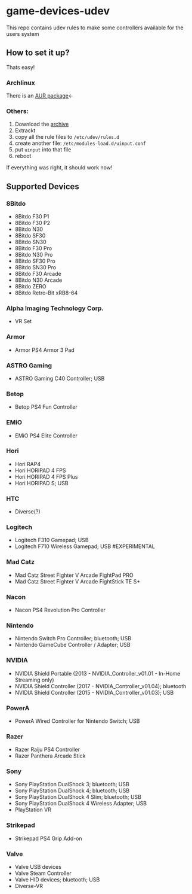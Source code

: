 # game-devices-udev
This repo contains udev rules to make some controllers available for the users system

## How to set it up?
Thats easy!

### Archlinux
There is an [AUR package](https://aur.archlinux.org/packages/game-devices-udev/)←

### Others:
1. Download the [archive](https://gitlab.com/Fabish/game-devices-udev/-/archive/master/game-devices-udev-master.zip)
2. Extrackt
3. copy all the rule files to `/etc/udev/rules.d`
4. create another file: `/etc/modules-load.d/uinput.conf`
5. put `uinput` into that file
6. reboot

If everything was right, it should work now!

## Supported Devices
### 8Bitdo
* 8Bitdo F30 P1
* 8Bitdo F30 P2
* 8Bitdo N30
* 8Bitdo SF30
* 8Bitdo SN30
* 8Bitdo F30 Pro
* 8Bitdo N30 Pro
* 8Bitdo SF30 Pro
* 8Bitdo SN30 Pro
* 8Bitdo F30 Arcade
* 8Bitdo N30 Arcade
* 8Bitdo ZERO
* 8Bitdo Retro-Bit xRB8-64
### Alpha Imaging Technology Corp.
* VR Set
### Armor
* Armor PS4 Armor 3 Pad
### ASTRO Gaming
* ASTRO Gaming C40 Controller; USB
### Betop
* Betop PS4 Fun Controller
### EMiO
* EMiO PS4 Elite Controller
### Hori
* Hori RAP4
* Hori HORIPAD 4 FPS
* Hori HORIPAD 4 FPS Plus
* Hori HORIPAD S; USB
### HTC
* Diverse(?)
### Logitech
* Logitech F310 Gamepad; USB
* Logitech F710 Wireless Gamepad; USB #EXPERIMENTAL
### Mad Catz
* Mad Catz Street Fighter V Arcade FightPad PRO
* Mad Catz Street Fighter V Arcade FightStick TE S+
### Nacon
* Nacon PS4 Revolution Pro Controller
### Nintendo
* Nintendo Switch Pro Controller; bluetooth; USB
* Nintendo GameCube Controller / Adapter; USB
### NVIDIA
* NVIDIA Shield Portable (2013 - NVIDIA_Controller_v01.01 - In-Home Streaming only)
* NVIDIA Shield Controller (2017 - NVIDIA_Controller_v01.04); bluetooth
* NVIDIA Shield Controller (2015 - NVIDIA_Controller_v01.03); USB
### PowerA
* PowerA Wired Controller for Nintendo Switch; USB
### Razer
* Razer Raiju PS4 Controller
* Razer Panthera Arcade Stick
### Sony
* Sony PlayStation DualShock 3; bluetooth; USB
* Sony PlayStation DualShock 4; bluetooth; USB
* Sony PlayStation DualShock 4 Slim; bluetooth; USB
* Sony PlayStation DualShock 4 Wireless Adapter; USB
* PlayStation VR
### Strikepad
* Strikepad PS4 Grip Add-on
### Valve
* Valve USB devices
* Valve Steam Controller
* Valve HID devices; bluetooth; USB
* Diverse-VR